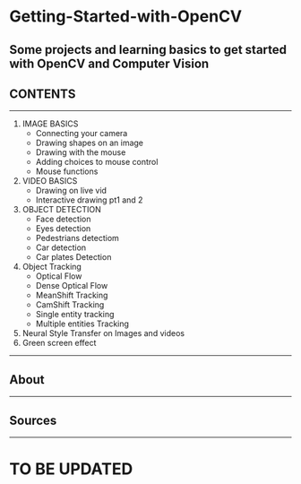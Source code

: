 # Getting-Started-with-OpenCV
Some projects and learning basics to get started with OpenCV and Computer Vision 
---
## CONTENTS
---
1. IMAGE BASICS
    * Connecting your camera
    * Drawing shapes on an image
    * Drawing with the mouse
    * Adding choices to mouse control
    * Mouse functions
2. VIDEO BASICS
    * Drawing on live vid
    * Interactive drawing pt1 and 2
3. OBJECT DETECTION
    * Face detection
    * Eyes detection
    * Pedestrians detectiom
    * Car detection
    * Car plates Detection
4. Object Tracking
    * Optical Flow
    * Dense Optical Flow
    * MeanShift Tracking
    * CamShift Tracking
    * Single entity tracking
    * Multiple entities Tracking
5. Neural Style Transfer on Images and videos
6. Green screen effect
---
## About
---


## Sources
---

# **TO BE UPDATED**
